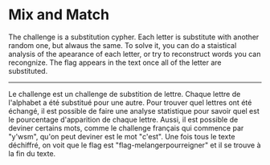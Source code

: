 # Mix and Match

The challenge is a substitution cypher. Each letter is substitute with another random one, but alwaus the same. To solve it, you can do a staistical analysis of the apearance of each letter, or try to reconstruct words you can recongnize. The flag appears in the text once all of the letter are substituted.

---

Le challenge est un challenge de substition de lettre. Chaque lettre de l'alphabet a été substitué pour une autre. Pour trouver quel lettres ont été échangé, il est possible de faire une analyse statistique pour savoir quel est le pourcentage d'apparition de chaque lettre. Aussi, il est possible de deviner certains mots, comme le challenge français qui commence par "y'wsm", qu'on peut deviner est le mot "c'est". Une fois tous le texte déchiffré, on voit que le flag est "flag-melangerpourreigner" et il se trouve à la fin du texte.